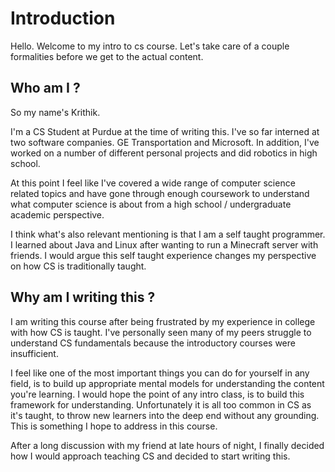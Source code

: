 # Introduction

Hello. Welcome to my intro to cs course. Let's take care of a couple formalities before we get to the actual content.

## Who am I ?

So my name's Krithik.

I'm a CS Student at Purdue at the time of writing this. I've so far interned at two software companies. GE Transportation and Microsoft. In addition, I've worked on a number of different personal projects and did robotics in high school.

At this point I feel like I've covered a wide range of computer science related topics and have gone through enough coursework to understand what computer science is about from a high school / undergraduate academic perspective.

I think what's also relevant mentioning is that I am a self taught programmer. I learned about Java and Linux after wanting to run a Minecraft server with friends. I would argue this self taught experience changes my perspective on how CS is traditionally taught.

## Why am I writing this ?

I am writing this course after being frustrated by my experience in college with how CS is taught. I've personally seen many of my peers struggle to understand CS fundamentals because the introductory courses were insufficient.

I feel like one of the most important things you can do for yourself in any field, is to build up appropriate mental models for understanding the content you're learning. I would hope the point of any intro class, is to build this framework for understanding. Unfortunately it is all too common in CS as it's taught, to throw new learners into the deep end without any grounding. This is something I hope to address in this course.

After a long discussion with my friend at late hours of night, I finally decided how I would approach teaching CS and decided to start writing this.
